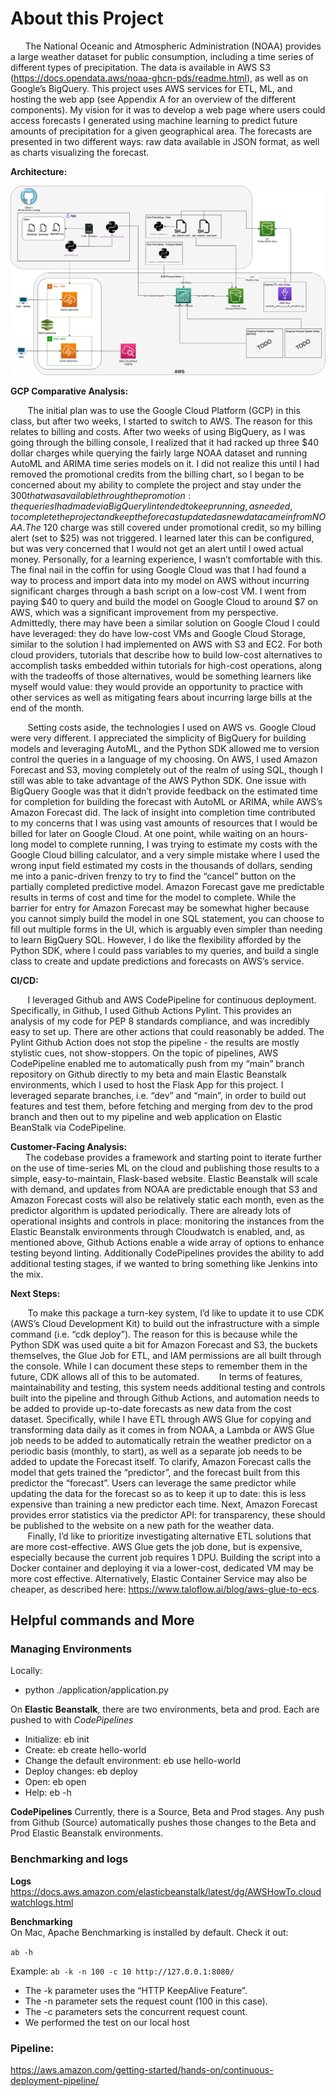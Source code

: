 # About this Project

&nbsp;&nbsp;&nbsp;&nbsp;&nbsp;&nbsp;The National Oceanic and Atmospheric Administration (NOAA) provides a large weather dataset for public consumption, including a time series of different types of precipitation.  The data is available in AWS S3 (https://docs.opendata.aws/noaa-ghcn-pds/readme.html), as well as on Google’s BigQuery.  This project uses AWS services for ETL, ML, and hosting the web app (see Appendix A for an overview of the different components). My vision for it was to develop a web page where users could access forecasts I generated using machine learning to predict future amounts of precipitation for a given geographical area.  The forecasts are presented in two different ways: raw data available in JSON format, as well as charts visualizing the forecast.

__Architecture:__    

![System Design for Weather Prediction App](/static/msds434_environments.jpg "Architecture")

__GCP Comparative Analysis:__   
 
&nbsp;&nbsp;&nbsp;&nbsp;&nbsp;&nbsp; The initial plan was to use the Google Cloud Platform (GCP) in this class, but after two weeks, I started to switch to AWS.  The reason for this relates to billing and costs. After two weeks of using BigQuery, as I was going through the billing console, I realized that it had racked up three $40 dollar charges while querying the fairly large NOAA dataset and running AutoML and ARIMA time series models on it.  I did not realize this until I had removed the promotional credits from the billing chart, so I began to be concerned about my ability to complete the project and stay under the $300 that was available through the promotion: the queries I had made via BigQuery I intended to keep running, as needed, to complete the project and keep the forecast updated as new data came in from NOAA.  The ~$120 charge was still covered under promotional credit, so my billing alert (set to $25) was not triggered.  I learned later this can be configured, but was very concerned that I would not get an alert until I owed actual money.  Personally, for a learning experience, I wasn’t comfortable with this.  The final nail in the coffin for using Google Cloud was that I had found a way to process and import data into my model on AWS without incurring significant charges through a bash script on a low-cost VM. I went from paying $40 to query and build the model on Google Cloud to around $7 on AWS, which was a significant improvement from my perspective.  Admittedly, there may have been a similar solution on Google Cloud I could have leveraged: they do have low-cost VMs and Google Cloud Storage, similar to the solution I had implemented on AWS with S3 and EC2.  For both cloud providers, tutorials that describe how to build low-cost alternatives to accomplish tasks embedded within tutorials for high-cost operations, along with the tradeoffs of those alternatives, would be something learners like myself would value: they would provide an opportunity to practice with other services as well as mitigating fears about incurring large bills at the end of the month.

&nbsp;&nbsp;&nbsp;&nbsp;&nbsp;&nbsp; Setting costs aside, the technologies I used on AWS vs. Google Cloud were very different. I appreciated the simplicity of BigQuery for building models and leveraging AutoML, and the Python SDK allowed me to version control the queries in a language of my choosing.  On AWS, I used Amazon Forecast and S3, moving completely out of the realm of using SQL, though I still was able to take advantage of the AWS Python SDK.  One issue with BigQuery Google was that it didn’t provide feedback on the estimated time for completion for building the forecast with AutoML or ARIMA, while AWS’s Amazon Forecast did.  The lack of insight into completion time contributed to my concerns that I was using vast amounts of resources that I would be billed for later on Google Cloud.  At one point, while waiting on an hours-long model to complete running, I was trying to estimate my costs with the Google Cloud billing calculator, and a very simple mistake where I used the wrong input field estimated my costs in the thousands of dollars, sending me into a panic-driven frenzy to try to find the “cancel” button on the partially completed predictive model. Amazon Forecast gave me predictable results in terms of cost and time for the model to complete. While the barrier for entry for Amazon Forecast may be somewhat higher because you cannot simply build the model in one SQL statement, you can choose to fill out multiple forms in the UI, which is arguably even simpler than needing to learn BigQuery SQL.  However, I do like the flexibility afforded by the Python SDK, where I could pass variables to my queries, and build a single class to create and update predictions and forecasts on AWS’s service.    

__CI/CD:__   
 
&nbsp;&nbsp;&nbsp;&nbsp;&nbsp;&nbsp; I leveraged Github and AWS CodePipeline for continuous deployment. Specifically, in Github, I used Github Actions Pylint.  This provides an analysis of my code for PEP 8 standards compliance, and was incredibly easy to set up.  There are other actions that could reasonably be added.  The Pylint Github Action does not stop the pipeline - the results are mostly stylistic cues, not show-stoppers.  On the topic of pipelines, AWS CodePipeline enabled me to automatically push from my “main” branch repository on Github directly to my beta and main Elastic Beanstalk environments, which I used to host the Flask App for this project.  I leveraged separate branches, i.e. “dev” and “main”, in order to build out features and test them, before fetching and merging from dev to the prod branch and then out to my pipeline and web application on Elastic BeanStalk via CodePipeline.  

__Customer-Facing Analysis:__    
&nbsp;&nbsp;&nbsp;&nbsp;&nbsp;&nbsp;The codebase provides a framework and starting point to iterate further on the use of time-series ML on the cloud and publishing those results to a simple, easy-to-maintain, Flask-based website.  Elastic Beanstalk will scale with demand, and updates from NOAA are predictable enough that S3 and Amazon Forecast costs will also be relatively static each month, even as the predictor algorithm is updated periodically.   There are already lots of operational insights and controls in place: monitoring the instances from the Elastic Beanstalk environments through Cloudwatch is enabled, and, as mentioned above, Github Actions enable a wide array of options to enhance testing beyond linting.  Additionally CodePipelines provides the ability to add additional testing stages, if we wanted to bring something like Jenkins into the mix.

__Next Steps:__  
   
&nbsp;&nbsp;&nbsp;&nbsp;&nbsp;&nbsp; To make this package a turn-key system, I’d like to update it to use CDK (AWS’s Cloud Development Kit) to build out the infrastructure with a simple command (i.e. “cdk deploy”).  The reason for this is because while the Python SDK was used quite a bit for Amazon Forecast and S3, the buckets themselves, the Glue Job for ETL, and IAM permissions are all built through the console. While I can document these steps to remember them in the future, CDK allows all of this to be automated. 
&nbsp;&nbsp;&nbsp;&nbsp;&nbsp;&nbsp; In terms of features, maintainability and testing, this system needs additional testing and controls built into the pipeline and through Github Actions, and automation needs to be added to provide up-to-date forecasts as new data from the cost dataset.  Specifically, while I have ETL through AWS Glue for copying and transforming data daily as it comes in from NOAA, a Lambda or AWS Glue job needs to be added to automatically retrain the weather predictor on a periodic basis (monthly, to start), as well as a separate job needs to be added to update the Forecast itself.  To clarify, Amazon Forecast calls the model that gets trained the “predictor”, and the forecast built from this predictor the “forecast”.  Users can leverage the same predictor while updating the data for the forecast so as to keep it up to date: this is less expensive than training a new predictor each time.  Next, Amazon Forecast provides error statistics via the predictor API: for transparency, these should be published to the website on a new path for the weather data.  
&nbsp;&nbsp;&nbsp;&nbsp;&nbsp;&nbsp; Finally, I’d like to prioritize investigating alternative ETL solutions that are more cost-effective.  AWS Glue gets the job done, but is expensive, especially because the current job requires 1 DPU.  Building the script into a Docker container and deploying it via a lower-cost, dedicated VM may be more cost effective. Alternatively, Elastic Container Service may also be cheaper, as described here: https://www.taloflow.ai/blog/aws-glue-to-ecs.


## Helpful commands and More
### Managing Environments

Locally:
* python ./application/application.py

On __Elastic Beanstalk__, there are two environments, beta and prod.
Each are pushed to with _CodePipelines_
* Initialize: eb init
* Create: eb create hello-world
* Change the default environment: eb use hello-world
* Deploy changes: eb deploy
* Open: eb open
* Help: eb -h

__CodePipelines__
Currently, there is a Source, Beta and Prod stages. Any push from Github (Source) automatically pushes those changes 
to the Beta and Prod Elastic Beanstalk environments.

### Benchmarking and logs

__Logs__    
https://docs.aws.amazon.com/elasticbeanstalk/latest/dg/AWSHowTo.cloudwatchlogs.html

__Benchmarking__    
On Mac, Apache Benchmarking is installed by default.  Check it out:

`ab -h`

Example:
`ab -k -n 100 -c 10 http://127.0.0.1:8080/`

* The -k parameter uses the “HTTP KeepAlive Feature”.
* The -n parameter sets the request count (100 in this case).
* The -c parameters sets the concurrent request count.
* We performed the test on our local host

### Pipeline:
https://aws.amazon.com/getting-started/hands-on/continuous-deployment-pipeline/



